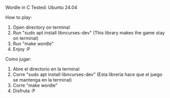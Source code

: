 Wordle in C
Tested: Ubuntu 24.04

How to play:
 1. Open directory on terminal
 2. Run "sudo apt install libncurses-dev" (This library makes the game stay on terminal)
 3. Run "make wordle"
 4. Enjoy :P

Como jugar: 
  1. Abre el directorio en la terminal
  2. Corre "sudo apt install libncurses-dev" (Esta libreria hace que el juego se mantenga en la terminal)
  2. Corre "make wordle"
  3. Disfruta :P
